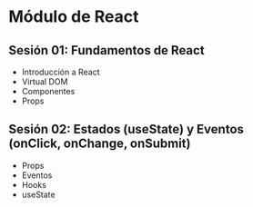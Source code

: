 # Módulo de React

## Sesión 01: Fundamentos de React

- Introducción a React
- Virtual DOM
- Componentes
- Props

## Sesión 02: Estados (useState) y Eventos (onClick, onChange, onSubmit)

- Props
- Eventos
- Hooks
- useState
